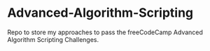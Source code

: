 # Advanced-Algorithm-Scripting

Repo to store my approaches to pass the freeCodeCamp Advanced Algorithm Scripting Challenges.
